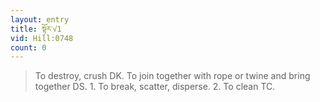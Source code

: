 ```yaml
---
layout: entry
title: སྟོར་√1
vid: Hill:0748
count: 0
---
```

> To destroy, crush DK\. To join together with rope or twine and bring together DS\. 1\. To break, scatter, disperse\. 2\. To clean TC\.


